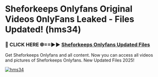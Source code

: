 # Sheforkeeps Onlyfans Original Videos 0nlyFans Leaked - Files Updated! (hms34)

<h3>🔴 CLICK HERE 🌐==►► <a href="https://tinyurl.com/ehrbuxhb" rel="nofollow">Sheforkeeps Onlyfans Updated Files</a></h3>

Get Sheforkeeps Onlyfans and all content. Now you can access all videos and pictures of Sheforkeeps Onlyfans. New Updated Files 2025!

[![hms34](https://i.imgur.com/lVYEuWS.gif)](https://tinyurl.com/ehrbuxhb)
